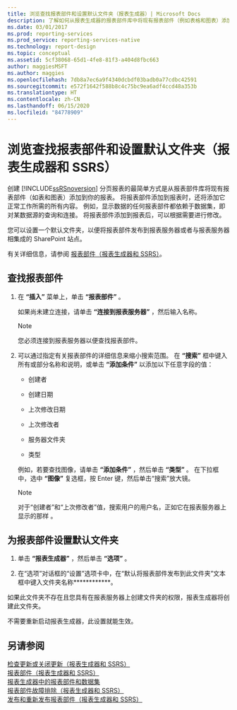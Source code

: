 ```yaml
---
title: 浏览查找报表部件和设置默认文件夹（报表生成器）| Microsoft Docs
description: 了解如何从报表生成器的报表部件库中将现有报表部件（例如表格和图表）添加到报表中。
ms.date: 03/01/2017
ms.prod: reporting-services
ms.prod_service: reporting-services-native
ms.technology: report-design
ms.topic: conceptual
ms.assetid: 5cf38068-65d1-4fe8-81f3-a404d8fbc663
author: maggiesMSFT
ms.author: maggies
ms.openlocfilehash: 7db8a7ec6a9f4340dcbdf03badb0a77cdbc42591
ms.sourcegitcommit: e572f1642f588b8c4c75bc9ea6adf4ccd48a353b
ms.translationtype: HT
ms.contentlocale: zh-CN
ms.lasthandoff: 06/15/2020
ms.locfileid: "84778909"
---
```

# <a name="browse-for-report-parts-and-set-a-default-folder-report-builder-and-ssrs"></a>浏览查找报表部件和设置默认文件夹（报表生成器和 SSRS）
创建 [!INCLUDE[ssRSnoversion](../../includes/ssrsnoversion-md.md)] 分页报表的最简单方式是从报表部件库将现有报表部件（如表和图表）添加到你的报表。 将报表部件添加到报表时，还将添加它正常工作所需的所有内容。 例如，显示数据的任何报表部件都依赖于数据集，即对某数据源的查询和连接。 将报表部件添加到报表后，可以根据需要进行修改。  
  
 您可以设置一个默认文件夹，以便将报表部件发布到报表服务器或者与报表服务器相集成的 SharePoint 站点。  
  
 有关详细信息，请参阅 [报表部件（报表生成器和 SSRS）](../../reporting-services/report-design/report-parts-report-builder-and-ssrs.md)。  
  
## <a name="to-browse-for-report-parts"></a>查找报表部件  
  
1.  在 **“插入”** 菜单上，单击 **“报表部件”** 。  
  
     如果尚未建立连接，请单击 **“连接到报表服务器”** ，然后输入名称。  
  
    > [!NOTE]  
    >  您必须连接到报表服务器以便查找报表部件。  
  
2.  可以通过指定有关报表部件的详细信息来缩小搜索范围。 在 **“搜索”** 框中键入所有或部分名称和说明，或单击 **“添加条件”** 以添加以下任意字段的值：  
  
    -   创建者  
  
    -   创建日期  
  
    -   上次修改日期  
  
    -   上次修改者  
  
    -   服务器文件夹  
  
    -   类型  
  
     例如，若要查找图像，请单击 **“添加条件”** ，然后单击 **“类型”** 。 在下拉框中，选中 **“图像”** 复选框，按 Enter 键，然后单击“搜索”放大镜。  
  
    > [!NOTE]  
    >  对于“创建者”和“上次修改者”值，搜索用户的用户名，正如它在报表服务器上显示的那样 。  
  
## <a name="to-set-a-default-folder-for-report-parts"></a>为报表部件设置默认文件夹  
  
1.  单击 **“报表生成器”** ，然后单击 **“选项”** 。  
  
2.  在“选项”对话框的“设置”选项卡中，在“默认将报表部件发布到此文件夹”文本框中键入文件夹名称************。  
  
 如果此文件夹不存在且您具有在报表服务器上创建文件夹的权限，报表生成器将创建此文件夹。  
  
 不需要重新启动报表生成器，此设置就能生效。  
  
## <a name="see-also"></a>另请参阅  
 [检查更新或关闭更新（报表生成器和 SSRS）](https://msdn.microsoft.com/9c69792d-d7c4-453b-ae2f-6d2d071d8606)   
 [报表部件（报表生成器和 SSRS）](../../reporting-services/report-design/report-parts-report-builder-and-ssrs.md)   
 [报表生成器中的报表部件和数据集](../../reporting-services/report-data/report-parts-and-datasets-in-report-builder.md)   
 [报表部件故障排除（报表生成器和 SSRS）](https://msdn.microsoft.com/d9fe1932-46e7-421b-a8a9-4c54d9576e94)   
 [发布和重新发布报表部件（报表生成器和 SSRS）](../../reporting-services/report-design/publish-and-republish-report-parts-report-builder-and-ssrs.md)  
  
  

